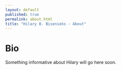```yaml
---
layout: default
published: true
permalink: about.html
title: "Hilary B. Bisenieks - About"
---
```


Bio
===

Something informative about Hilary will go here soon.

